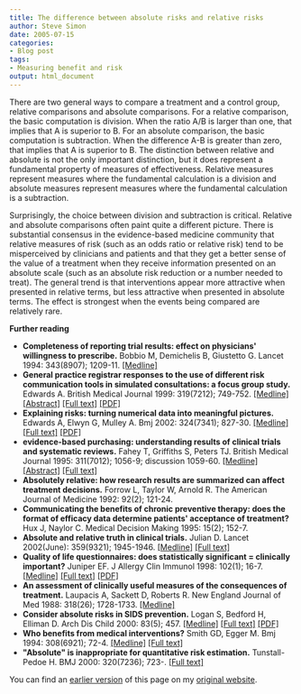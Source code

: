 ```yaml
---
title: The difference between absolute risks and relative risks
author: Steve Simon
date: 2005-07-15
categories:
- Blog post
tags:
- Measuring benefit and risk
output: html_document
---
```

There are two general ways to compare a treatment and a control group,
relative comparisons and absolute comparisons. For a relative
comparison, the basic computation is division. When the ratio A/B is
larger than one, that implies that A is superior to B. For an absolute
comparison, the basic computation is subtraction. When the difference
A-B is greater than zero, that implies that A is superior to B. The
distinction between relative and absolute is not the only important
distinction, but it does represent a fundamental property of measures of
effectiveness. Relative measures represent measures where the
fundamental calculation is a division and absolute measures represent
measures where the fundamental calculation is a subtraction.

Surprisingly, the choice between division and subtraction is critical.
Relative and absolute comparisons often paint quite a different picture.
There is substantial consensus in the evidence-based medicine community
that relative measures of risk (such as an odds ratio or relative risk)
tend to be misperceived by clinicians and patients and that they get a
better sense of the value of a treatment when they receive information
presented on an absolute scale (such as an absolute risk reduction or a
number needed to treat). The general trend is that interventions appear
more attractive when presented in relative terms, but less attractive
when presented in absolute terms. The effect is strongest when the
events being compared are relatively rare.

**Further reading**

-   **Completeness of reporting trial results: effect on physicians'
    willingness to prescribe.** Bobbio M, Demichelis B, Giustetto G.
    Lancet 1994: 343(8907); 1209-11.
    [\[Medline\]](http://www.ncbi.nlm.nih.gov/entrez/query.fcgi?cmd=Retrieve&db=PubMed&list_uids=7909875&dopt=Abstract)
-   **General practice registrar responses to the use of different risk
    communication tools in simulated consultations: a focus group
    study.** Edwards A. British Medical Journal 1999: 319(7212);
    749-752.
    [\[Medline\]](http://www.ncbi.nlm.nih.gov/entrez/query.fcgi?cmd=Retrieve&db=PubMed&list_uids=10488001&dopt=Abstract)
    [\[Abstract\]](http://bmj.bmjjournals.com/cgi/content/abstract/319/7212/749)
    [\[Full
    text\]](http://bmj.bmjjournals.com/cgi/content/full/319/7212/749)
    [\[PDF\]](http://bmj.bmjjournals.com/cgi/reprint/319/7212/749.pdf)
-   **Explaining risks: turning numerical data into meaningful
    pictures.** Edwards A, Elwyn G, Mulley A. Bmj 2002: 324(7341);
    827-30.
    [\[Medline\]](http://www.ncbi.nlm.nih.gov/entrez/query.fcgi?cmd=Retrieve&db=PubMed&list_uids=11934777&dopt=Abstract)
    [\[Full text\]](http://bmj.com/cgi/content/full/324/7341/827)
    [\[PDF\]](http://bmj.com/cgi/reprint/324/7341/827.pdf)
-   **evidence-based purchasing: understanding results of clinical
    trials and systematic reviews.** Fahey T, Griffiths S, Peters TJ.
    British Medical Journal 1995: 311(7012); 1056-9; discussion 1059-60.
    [\[Medline\]](http://www.ncbi.nlm.nih.gov/entrez/query.fcgi?cmd=Retrieve&db=PubMed&list_uids=7580661&dopt=Abstract)
    [\[Abstract\]](http://bmj.com/cgi/content/abstract/311/7012/1056)
    [\[Full text\]](http://bmj.com/cgi/content/full/311/7012/1056)
-   **Absolutely relative: how research results are summarized can
    affect treatment decisions.** Forrow L, Taylor W, Arnold R. The
    American Journal of Medicine 1992: 92(2); 121-24.
-   **Communicating the benefits of chronic preventive therapy: does the
    format of efficacy data determine patients' acceptance of
    treatment?** Hux J, Naylor C. Medical Decision Making 1995: 15(2);
    152-7.
-   **Absolute and relative truth in clinical trials.** Julian D. Lancet
    2002(June): 359(9321); 1945-1946.
    [\[Medline\]](http://www.ncbi.nlm.nih.gov/entrez/query.fcgi?cmd=Retrieve&db=PubMed&list_uids=12057577&dopt=Abstract)
    [\[Full
    text\]](http://www.thelancet.com/journals/lancet/article/PIIS0140673602087500/fulltext)
-   **Quality of life questionnaires: does statistically significant =
    clinically important?** Juniper EF. J Allergy Clin Immunol 1998:
    102(1); 16-7.
    [\[Medline\]](http://www.ncbi.nlm.nih.gov/entrez/query.fcgi?cmd=Retrieve&db=PubMed&list_uids=9679842&dopt=Abstract)
    [\[Full
    text\]](http://www2.us.elsevierhealth.com/scripts/om.dll/serve?retrieve=/pii/S0091674998002334&nav=full)
    [\[PDF\]](http://www2.us.elsevierhealth.com/scripts/om.dll/serve?action=get-media&id=a90088&trueID=pdf_90088&location=jai981021&type=pdf&name=x.pdf)
-   **An assessment of clinically useful measures of the consequences of
    treatment.** Laupacis A, Sackett D, Roberts R. New England Journal
    of Med 1988: 318(26); 1728-1733.
    [\[Medline\]](http://www.ncbi.nlm.nih.gov/entrez/query.fcgi?cmd=Retrieve&db=PubMed&list_uids=3374545&dopt=Abstract)
-   **Consider absolute risks in SIDS prevention.** Logan S, Bedford H,
    Elliman D. Arch Dis Child 2000: 83(5); 457.
    [\[Medline\]](http://www.ncbi.nlm.nih.gov/entrez/query.fcgi?cmd=Retrieve&db=PubMed&list_uids=11203153&dopt=Abstract)
    [\[Full
    text\]](http://adc.bmjjournals.com/cgi/content/full/83/5/456d)
    [\[PDF\]](http://adc.bmjjournals.com/cgi/reprint/83/5/456d.pdf)
-   **Who benefits from medical interventions?** Smith GD, Egger M. Bmj
    1994: 308(6921); 72-4.
    [\[Medline\]](http://www.ncbi.nlm.nih.gov/entrez/query.fcgi?cmd=Retrieve&db=PubMed&list_uids=8298415&dopt=Abstract)
    [\[Full text\]](http://bmj.com/cgi/content/full/308/6921/72)
-   **"Absolute" is inappropriate for quantitative risk estimation.**
    Tunstall-Pedoe H. BMJ 2000: 320(7236); 723-. [\[Full
    text\]](http://bmj.com/cgi/content/full/320/7236/723)

You can find an [earlier version][sim1] of this page on my [original website][sim2].


[sim1]: http://www.pmean.com/05/AbsoluteRisk.html
[sim2]: http://www.pmean.com/original_site.html
